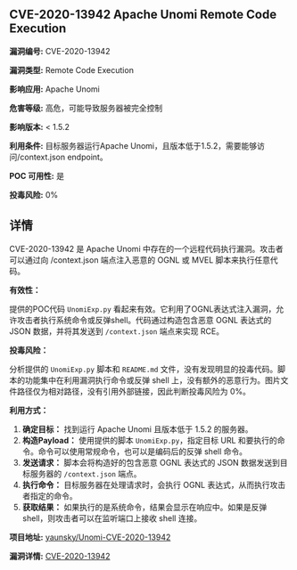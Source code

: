 ## CVE-2020-13942 Apache Unomi Remote Code Execution

**漏洞编号:** CVE-2020-13942

**漏洞类型:** Remote Code Execution

**影响应用:** Apache Unomi

**危害等级:** 高危，可能导致服务器被完全控制

**影响版本:** < 1.5.2

**利用条件:** 目标服务器运行Apache Unomi，且版本低于1.5.2，需要能够访问/context.json endpoint。

**POC 可用性:** 是

**投毒风险:** 0%

## 详情

CVE-2020-13942 是 Apache Unomi 中存在的一个远程代码执行漏洞。攻击者可以通过向 /context.json 端点注入恶意的 OGNL 或 MVEL 脚本来执行任意代码。

**有效性：**

提供的POC代码 `UnomiExp.py` 看起来有效。它利用了OGNL表达式注入漏洞，允许攻击者执行系统命令或反弹shell。代码通过构造包含恶意 OGNL 表达式的 JSON 数据，并将其发送到 `/context.json` 端点来实现 RCE。

**投毒风险：**

分析提供的 `UnomiExp.py` 脚本和 `README.md` 文件，没有发现明显的投毒代码。脚本的功能集中在利用漏洞执行命令或反弹 shell 上，没有额外的恶意行为。图片文件路径仅为相对路径，没有引用外部链接，因此判断投毒风险为 0%。

**利用方式：**

1.  **确定目标：** 找到运行 Apache Unomi 且版本低于 1.5.2 的服务器。
2.  **构造Payload：**  使用提供的脚本 `UnomiExp.py`，指定目标 URL 和要执行的命令。命令可以使用常规命令，也可以是编码后的反弹 shell 命令。
3.  **发送请求：**  脚本会将构造好的包含恶意 OGNL 表达式的 JSON 数据发送到目标服务器的 `/context.json` 端点。
4.  **执行命令：**  目标服务器在处理请求时，会执行 OGNL 表达式，从而执行攻击者指定的命令。
5.  **获取结果：** 如果执行的是系统命令，结果会显示在响应中。如果是反弹 shell，则攻击者可以在监听端口上接收 shell 连接。

**项目地址:** [yaunsky/Unomi-CVE-2020-13942](https://github.com/yaunsky/Unomi-CVE-2020-13942)

**漏洞详情:** [CVE-2020-13942](https://nvd.nist.gov/vuln/detail/CVE-2020-13942)